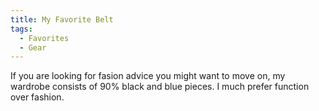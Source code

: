 ```yaml
---
title: My Favorite Belt
tags:
  - Favorites
  - Gear
---
```

If you are looking for fasion advice you might want to move on, my wardrobe consists of 90% black and blue pieces. I much prefer function over fashion.